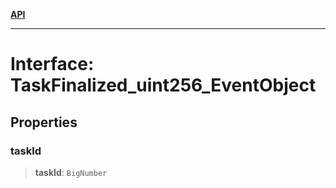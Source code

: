 [**API**](../../../README.md)

***

# Interface: TaskFinalized\_uint256\_EventObject

## Properties

### taskId

> **taskId**: `BigNumber`
